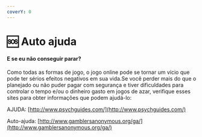 ```yaml
---
coverY: 0
---
```


# 🆘 Auto ajuda

#### E se eu não conseguir parar?

Como todas as formas de jogo, o jogo online pode se tornar um vício que pode ter sérios efeitos negativos em sua vida.Se você perder mais do que o planejado ou não puder pagar com segurança e tiver dificuldades para controlar o tempo e/ou o dinheiro gasto em jogos de azar, verifique esses sites para obter informações que podem ajudá-lo:

AJUDA: [http://www.psychguides.com/](http://www.psychguides.com/)

Auto-ajuda: [http://www.gamblersanonymous.org/ga/](http://www.gamblersanonymous.org/ga/)
